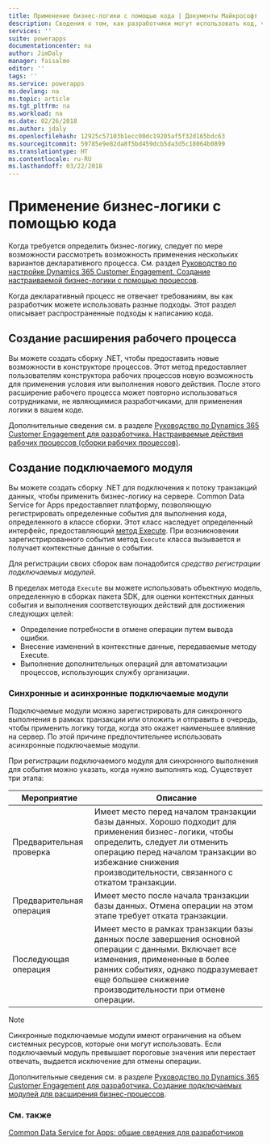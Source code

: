 ```yaml
---
title: Применение бизнес-логики с помощью кода | Документы Майкрософт
description: Сведения о том, как разработчики могут использовать код, чтобы применять бизнес-логику в Common Data Service for Apps.
services: ''
suite: powerapps
documentationcenter: na
author: JimDaly
manager: faisalmo
editor: ''
tags: ''
ms.service: powerapps
ms.devlang: na
ms.topic: article
ms.tgt_pltfrm: na
ms.workload: na
ms.date: 02/26/2018
ms.author: jdaly
ms.openlocfilehash: 12925c57103b1ecc00dc19205af5f32d165bdc63
ms.sourcegitcommit: 59785e9e82da8f5bd459dcb5da3d5c18064b0899
ms.translationtype: HT
ms.contentlocale: ru-RU
ms.lasthandoff: 03/22/2018
---
```

# <a name="apply-business-logic-with-code"></a>Применение бизнес-логики с помощью кода

Когда требуется определить бизнес-логику, следует по мере возможности рассмотреть возможность применения нескольких вариантов декларативного процесса. См. раздел [Руководство по настройке Dynamics 365 Customer Engagement. Создание настраиваемой бизнес-логики с помощью процессов](/dynamics365/customer-engagement/customize/guide-staff-through-common-tasks-processes).

Когда декларативный процесс не отвечает требованиям, вы как разработчик можете использовать разные подходы. Этот раздел описывает распространенные подходы к написанию кода.

## <a name="create-a-workflow-extension"></a>Создание расширения рабочего процесса

Вы можете создать сборку .NET, чтобы предоставить новые возможности в конструкторе процессов. Этот метод предоставляет пользователям конструктора рабочих процессов новую возможность для применения условия или выполнения нового действия. После этого расширение рабочего процесса может повторно использоваться сотрудниками, не являющимися разработчиками, для применения логики в вашем коде.

Дополнительные сведения см. в разделе [Руководство по Dynamics 365 Customer Engagement для разработчика. Настраиваемые действия рабочих процессов (сборки рабочих процессов)](/dynamics365/customer-engagement/developer/custom-workflow-activities-workflow-assemblies).

## <a name="create-a-plug-in"></a>Создание подключаемого модуля

Вы можете создать сборку .NET для подключения к потоку транзакций данных, чтобы применить бизнес-логику на сервере. Common Data Service for Apps предоставляет платформу, позволяющую регистрировать определенные события для выполнения кода, определенного в классе сборки. Этот класс наследует определенный интерфейс, предоставляющий [метод Execute](/dotnet/api/microsoft.xrm.sdk.iplugin.execute). При возникновении зарегистрированного события метод `Execute` класса вызывается и получает контекстные данные о событии.

Для регистрации своих сборок вам понадобится *средство регистрации подключаемых модулей*.

В пределах метода `Execute` вы можете использовать объектную модель, определенную в сборках пакета SDK, для оценки контекстных данных события и выполнения соответствующих действий для достижения следующих целей:
- Определение потребности в отмене операции путем вывода ошибки.
- Внесение изменений в контекстные данные, передаваемые методу Execute.
- Выполнение дополнительных операций для автоматизации процессов, использующих службу организации.

### <a name="synchronous-and-asynchronous-plug-ins"></a>Синхронные и асинхронные подключаемые модули
Подключаемые модули можно зарегистрировать для синхронного выполнения в рамках транзакции или отложить и отправить в очередь, чтобы применить логику тогда, когда это окажет наименьшее влияние на сервер. По этой причине предпочтительнее использовать асинхронные подключаемые модули.

При регистрации подключаемого модуля для синхронного выполнения для события можно указать, когда нужно выполнять код. Существует три этапа:

|Мероприятие  |Описание  |
|---------|---------|
|Предварительная проверка|Имеет место перед началом транзакции базы данных. Хорошо подходит для применения бизнес-логики, чтобы определить, следует ли отменить операцию перед началом транзакции во избежание снижения производительности, связанного с откатом транзакции.|
|Предварительная операция|Имеет место после начала транзакции базы данных. Отмена операции на этом этапе требует отката транзакции.|
|Последующая операция|Имеет место в рамках транзакции базы данных после завершения основной операции с данными. Включает все изменения, примененные в более ранних событиях, однако подразумевает еще большее снижение производительности при отмене операции.|

> [!NOTE]
> Синхронные подключаемые модули имеют ограничения на объем системных ресурсов, которые они могут использовать. Если подключаемый модуль превышает пороговые значения или перестает отвечать, выдается исключение для отмены операции.

Дополнительные сведения см. в разделе [Руководство по Dynamics 365 Customer Engagement для разработчика. Создание подключаемых модулей для расширения бизнес-процессов](/dynamics365/customer-engagement/developer/write-plugin-extend-business-processes).

### <a name="see-also"></a>См. также

[Common Data Service for Apps: общие сведения для разработчиков](overview.md)
